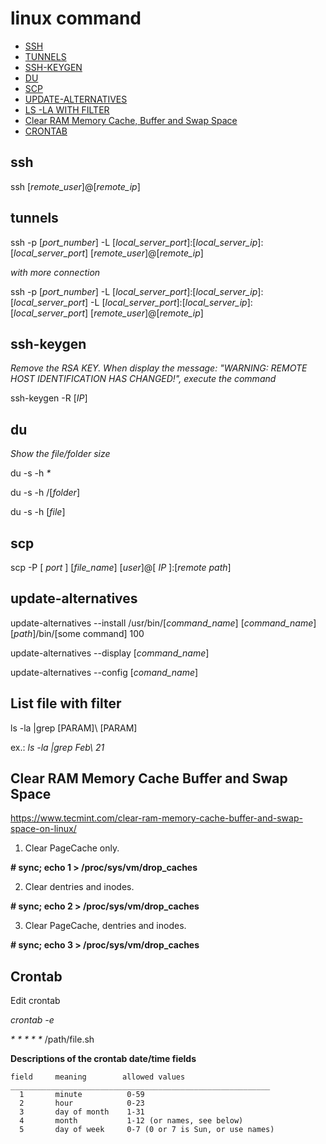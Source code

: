 # linux command

* [SSH](#ssh)
* [TUNNELS](#tunnels)
* [SSH-KEYGEN](#ssh-keygen)
* [DU](#du)
* [SCP](#scp)
* [UPDATE-ALTERNATIVES](#update-alternatives)
* [LS -LA WITH FILTER](#List-file-with-filter)
* [Clear RAM Memory Cache, Buffer and Swap Space](#Clear-RAM-Memory-Cache-Buffer-and-Swap-Space)
* [CRONTAB](#Crontab)


## ssh

  ssh [_remote_user_]@[_remote_ip_]

## tunnels

  ssh -p [_port_number_] -L [_local_server_port_]:[_local_server_ip_]:[_local_server_port_] [_remote_user_]@[_remote_ip_]

  *with more connection*
  
  ssh -p [_port_number_] -L [_local_server_port_]:[_local_server_ip_]:[_local_server_port_] -L [_local_server_port_]:[_local_server_ip_]:[_local_server_port_] [_remote_user_]@[_remote_ip_]
  
## ssh-keygen

*Remove the RSA KEY. When display the message: "WARNING: REMOTE HOST IDENTIFICATION HAS CHANGED!", execute the command*

  ssh-keygen -R [_IP_]
  
## du

*Show the file/folder size*

  du -s -h _*_
  
  du -s -h /[_folder_]
  
  du -s -h [_file_]

## scp

  scp -P [ _port_ ] [_file_name_] [_user_]@[ _IP_ ]:[_remote path_]
  
## update-alternatives

  update-alternatives --install /usr/bin/[_command_name_] [_command_name_] [_path_]/bin/[some command] 100
  
  update-alternatives --display [_command_name_]
  
  update-alternatives --config [_comand_name_]

## List file with filter

ls -la |grep [PARAM]\ [PARAM]

ex.: _ls -la |grep Feb\ 21_

## Clear RAM Memory Cache Buffer and Swap Space

https://www.tecmint.com/clear-ram-memory-cache-buffer-and-swap-space-on-linux/

1. Clear PageCache only.

  **# sync; echo 1 > /proc/sys/vm/drop_caches**
  
2. Clear dentries and inodes.

  **# sync; echo 2 > /proc/sys/vm/drop_caches**
  
3. Clear PageCache, dentries and inodes.

  **# sync; echo 3 > /proc/sys/vm/drop_caches**
  
## Crontab

Edit crontab

  _crontab -e_
  
  _*_ _*_ _*_ _*_ _*_ /path/file.sh
  
  **Descriptions of the crontab date/time fields**
  
    field     meaning        allowed values
    __________________________________________________________
      1       minute          0-59
      2       hour            0-23
      3       day of month    1-31
      4       month           1-12 (or names, see below)
      5       day of week     0-7 (0 or 7 is Sun, or use names)
